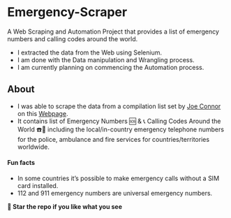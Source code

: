 # Emergency-Scraper
A Web Scraping and Automation Project that provides a list of emergency numbers and calling codes around the world. 
- I extracted the data from the Web using Selenium.
- I am done with the Data manipulation and Wrangling process.
- I am currently planning on commencing the Automation process.

## About
- I was able to scrape the data from a compilation list set by [Joe Connor](https://www.adducation.info/profile/joe-connor/) on this [Webpage](https://www.adducation.info/general-knowledge-travel-and-transport/emergency-numbers/).
- It contains list of Emergency Numbers 🆘 & 📞 Calling Codes Around the World ☎️📱 including the local/in-country emergency telephone numbers for the police, ambulance and fire services for countries/territories worldwide.

#### Fun facts
- In some countries it’s possible to make emergency calls without a SIM card installed.
- 112 and 911 emergency numbers are universal emergency numbers. 
  
**🌟 Star the repo if you like what you see**
